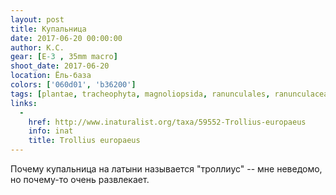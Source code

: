```yaml
---
layout: post
title: Купальница
date: 2017-06-20 00:00:00
author: К.С.
gear: [E-3 , 35mm macro]
shoot_date: 2017-06-20
location: Ёль-база
colors: ['060d01', 'b36200']
tags: [plantae, tracheophyta, magnoliopsida, ranunculales, ranunculaceae, trollius, trollius europaeus]
links:
  -
    href: http://www.inaturalist.org/taxa/59552-Trollius-europaeus
    info: inat
    title: Trollius europaeus
---
```

Почему купальница на латыни называется "троллиус" -- мне неведомо, но почему-то очень развлекает.
